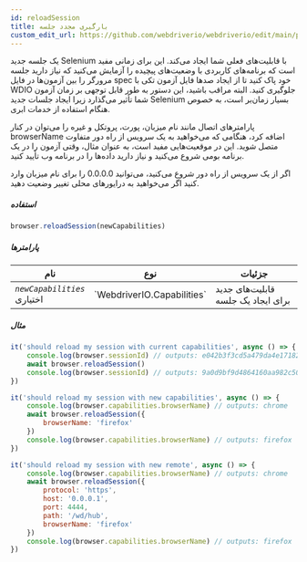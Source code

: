 ```yaml
---
id: reloadSession
title: بارگیری مجدد جلسه
custom_edit_url: https://github.com/webdriverio/webdriverio/edit/main/packages/webdriverio/src/commands/browser/reloadSession.ts
---
```


یک جلسه جدید Selenium با قابلیت‌های فعلی شما ایجاد می‌کند. این برای زمانی مفید است که
برنامه‌های کاربردی با وضعیت‌های پیچیده را آزمایش می‌کنید که نیاز دارید جلسه مرورگر را بین
آزمون‌ها در فایل spec خود پاک کنید تا از ایجاد صدها فایل آزمون تکی با WDIO جلوگیری کنید.
البته مراقب باشید، این دستور به طور قابل توجهی بر زمان آزمون شما تأثیر می‌گذارد زیرا ایجاد
جلسات جدید Selenium بسیار زمان‌بر است، به خصوص هنگام استفاده از خدمات ابری.

پارامترهای اتصال مانند نام میزبان، پورت، پروتکل و غیره را می‌توان در کنار
browserName اضافه کرد، هنگامی که می‌خواهید به یک سرویس از راه دور متفاوت متصل شوید. این در
موقعیت‌هایی مفید است، به عنوان مثال، وقتی آزمون را در یک برنامه بومی شروع می‌کنید و نیاز دارید
داده‌ها را در برنامه وب تأیید کنید.

اگر از یک سرویس از راه دور شروع می‌کنید، می‌توانید 0.0.0.0 را برای نام میزبان وارد کنید اگر می‌خواهید
به درایورهای محلی تغییر وضعیت دهید.

##### استفاده

```js
browser.reloadSession(newCapabilities)
```

##### پارامترها

<table>
  <thead>
    <tr>
      <th>نام</th><th>نوع</th><th>جزئیات</th>
    </tr>
  </thead>
  <tbody>
    <tr>
      <td><code><var>newCapabilities</var></code><br /><span className="label labelWarning">اختیاری</span></td>
      <td>`WebdriverIO.Capabilities`</td>
      <td>قابلیت‌های جدید برای ایجاد یک جلسه</td>
    </tr>
  </tbody>
</table>

##### مثال

```js title="reloadSync.js"
it('should reload my session with current capabilities', async () => {
    console.log(browser.sessionId) // outputs: e042b3f3cd5a479da4e171825e96e655
    await browser.reloadSession()
    console.log(browser.sessionId) // outputs: 9a0d9bf9d4864160aa982c50cf18a573
})

it('should reload my session with new capabilities', async () => {
    console.log(browser.capabilities.browserName) // outputs: chrome
    await browser.reloadSession({
        browserName: 'firefox'
    })
    console.log(browser.capabilities.browserName) // outputs: firefox
})

it('should reload my session with new remote', async () => {
    console.log(browser.capabilities.browserName) // outputs: chrome
    await browser.reloadSession({
        protocol: 'https',
        host: '0.0.0.1',
        port: 4444,
        path: '/wd/hub',
        browserName: 'firefox'
    })
    console.log(browser.capabilities.browserName) // outputs: firefox
})
```